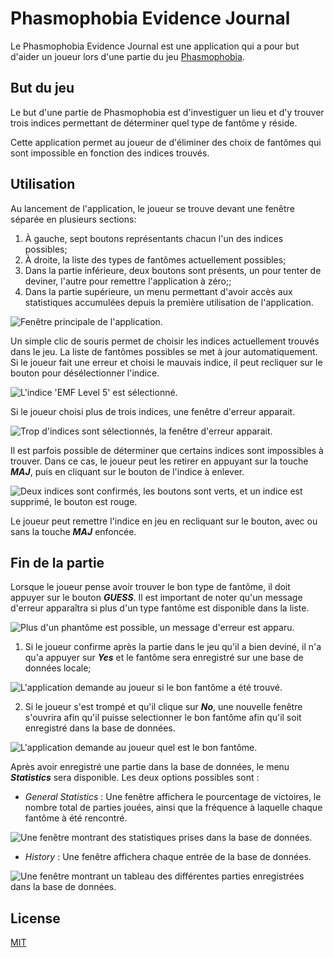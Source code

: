 # Phasmophobia Evidence Journal

Le Phasmophobia Evidence Journal est une application qui a pour but d'aider un joueur lors d'une partie du jeu [Phasmophobia](https://store.steampowered.com/app/739630/Phasmophobia/).

## But du jeu

Le but d'une partie de Phasmophobia est d'investiguer un lieu et d'y trouver trois indices permettant de déterminer quel type de fantôme y réside.

Cette application permet au joueur de d'éliminer des choix de fantômes qui sont impossible en fonction des indices trouvés.

## Utilisation
Au lancement de l'application, le joueur se trouve devant une fenêtre séparée en plusieurs sections:
1. À gauche, sept boutons représentants chacun l'un des indices possibles;
2. À droite, la liste des types de fantômes actuellement possibles;
3. Dans la partie inférieure, deux boutons sont présents, un pour tenter de deviner, l'autre pour remettre l'application à zéro;;
4. Dans la partie supérieure, un menu permettant d'avoir accès aux statistiques accumulées depuis la première utilisation de l'application.


![Fenêtre principale de l'application.](https://raw.githubusercontent.com/Flerxc/PhasmophobiaEvidenceJournal/main/img/img1.PNG "Fenêtre principale")

Un simple clic de souris permet de choisir les indices actuellement trouvés dans le jeu. La liste de fantômes possibles se met à jour automatiquement. Si le joueur fait une erreur et choisi le mauvais indice, il peut recliquer sur le bouton pour désélectionner l'indice.

![L'indice 'EMF Level 5' est sélectionné.](https://raw.githubusercontent.com/Flerxc/PhasmophobiaEvidenceJournal/main/img/img2.PNG "Fenêtre principale avec un indice sélectionné")

Si le joueur choisi plus de trois indices, une fenêtre d'erreur apparait.

![Trop d'indices sont sélectionnés, la fenêtre d'erreur apparait.](https://raw.githubusercontent.com/Flerxc/PhasmophobiaEvidenceJournal/main/img/img3.PNG "Fenêtre d'erreur")

Il est parfois possible de déterminer que certains indices sont impossibles à trouver. Dans ce cas, le joueur peut les retirer en appuyant sur la touche ***MAJ***, puis en cliquant sur le bouton de l'indice à enlever.

![Deux indices sont confirmés, les boutons sont verts, et un indice est supprimé, le bouton est rouge.](https://raw.githubusercontent.com/Flerxc/PhasmophobiaEvidenceJournal/main/img/img4.PNG "Fenêtre principale avec deux indices confirmés et un indice supprimé")

Le joueur peut remettre l'indice en jeu en recliquant sur le bouton, avec ou sans la touche ***MAJ*** enfoncée.

## Fin de la partie

Lorsque le joueur pense avoir trouver le bon type de fantôme, il doit appuyer sur le bouton ***GUESS***. Il est important de noter qu'un message d'erreur apparaîtra si plus d'un type fantôme est disponible dans la liste.

![Plus d'un phantôme est possible, un message d'erreur est apparu.](https://raw.githubusercontent.com/Flerxc/PhasmophobiaEvidenceJournal/main/img/img5.PNG "Fenêtre d'erreur")

1. Si le joueur confirme après la partie dans le jeu qu'il a bien deviné, il n'a qu'a appuyer sur ***Yes*** et le fantôme sera enregistré sur une base de données locale;

![L'application demande au joueur si le bon fantôme a été trouvé.](https://raw.githubusercontent.com/Flerxc/PhasmophobiaEvidenceJournal/main/img/img6.png "Fenêtre de confirmation du fantôme")

2. Si le joueur s'est trompé et qu'il clique sur ***No***, une nouvelle fenêtre s'ouvrira afin qu'il puisse selectionner le bon fantôme afin qu'il soit enregistré dans la base de données.

![L'application demande au joueur quel est le bon fantôme.](https://raw.githubusercontent.com/Flerxc/PhasmophobiaEvidenceJournal/main/img/img7.PNG "Fenêtre de confirmation du bon fantôme")

Après avoir enregistré une partie dans la base de données, le menu ***Statistics*** sera disponible. Les deux options possibles sont :
-   *General Statistics* : Une fenêtre affichera le pourcentage de victoires, le nombre total de parties jouées, ainsi que la fréquence à laquelle chaque fantôme à été rencontré.

![Une fenêtre montrant des statistiques prises dans la base de données.](https://raw.githubusercontent.com/Flerxc/PhasmophobiaEvidenceJournal/main/img/img8.PNG "Fenêtre de statistiques")

-   *History* : Une fenêtre affichera chaque entrée de la base de données.

![Une fenêtre montrant un tableau des différentes parties enregistrées dans la base de données.](https://raw.githubusercontent.com/Flerxc/PhasmophobiaEvidenceJournal/main/img/img9.PNG "Fenêtre de de statistiques")

## License
[MIT](LICENSE.txt)